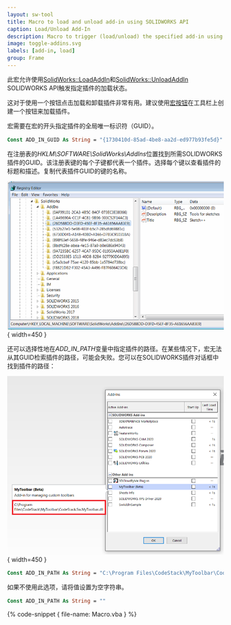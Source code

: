 ```yaml
---
layout: sw-tool
title: Macro to load and unload add-in using SOLIDWORKS API
caption: Load/Unload Add-In
description: Macro to trigger (load/unload) the specified add-in using SOLIDWORKS API
image: toggle-addins.svg
labels: [add-in, load]
group: Frame
---
```


此宏允许使用[SolidWorks::LoadAddIn](https://help.solidworks.com/2018/english/api/sldworksapi/solidworks.interop.sldworks~solidworks.interop.sldworks.isldworks~loadaddin.html)和[SolidWorks::UnloadAddIn](https://help.solidworks.com/2018/english/api/sldworksapi/solidworks.interop.sldworks~solidworks.interop.sldworks.isldworks~unloadaddin.html) SOLIDWORKS API触发指定插件的加载状态。

这对于使用一个按钮点击加载和卸载插件非常有用。建议使用[宏按钮](solidworks-api/getting-started/macros/macro-buttons/)在工具栏上创建一个按钮来加载插件。

宏需要在宏的开头指定插件的全局唯一标识符（GUID）。

~~~ vb
Const ADD_IN_GUID As String = "{1730410d-85ad-4be8-aa2d-ed977b93fe5d}"
~~~

在注册表的*HKLM\SOFTWARE\SolidWorks\AddIns*位置找到所需SOLIDWORKS插件的GUID。该注册表键的每个子键都代表一个插件。选择每个键以查看插件的标题和描述。复制代表插件GUID的键的名称。

![注册表中可用的插件](addins-registry.png){ width=450 }

还可以选择性地在*ADD_IN_PATH*变量中指定插件的路径。在某些情况下，宏无法从其GUID检索插件的路径，可能会失败。您可以在SOLIDWORKS插件对话框中找到插件的路径：

![SOLIDWORKS菜单中的插件列表](addins-list.png){ width=450 }

~~~ vb
Const ADD_IN_PATH As String = "C:\Program Files\CodeStack\MyToolbar\CodeStack.Sw.MyToolbar.dll"
~~~

如果不使用此选项，请将值设置为空字符串。

~~~ vb
Const ADD_IN_PATH As String = ""
~~~

{% code-snippet { file-name: Macro.vba } %}